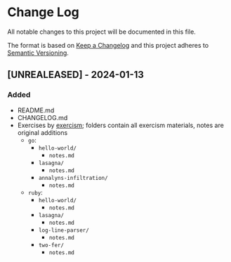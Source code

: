 # Change Log
All notable changes to this project will be documented in this file.
 
The format is based on [Keep a Changelog](http://keepachangelog.com/)
and this project adheres to [Semantic Versioning](http://semver.org/).
 
## [UNREALEASED] - 2024-01-13
### Added
- README.md
- CHANGELOG.md
- Exercises by [exercism](https://exercism.org); folders contain all exercism materials, notes are original additions
    - `go`:
        - `hello-world/`
            - `notes.md`
        - `lasagna/`
            - `notes.md`
        - `annalyns-infiltration/`
            - `notes.md`
    - `ruby`: 
        - `hello-world/`
            - `notes.md`
        - `lasagna/`
            - `notes.md`
        - `log-line-parser/`
            - `notes.md`
        - `two-fer/`
            - `notes.md`
    
 